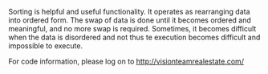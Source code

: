 Sorting is helpful and useful functionality. It operates as rearranging data into ordered form. The swap of data is done until it becomes ordered and meaningful, and no more swap is required. Sometimes, it becomes difficult when the data is disordered and not thus te execution becomes difficult and impossible to execute.

For code information, please log on to http://visionteamrealestate.com/
